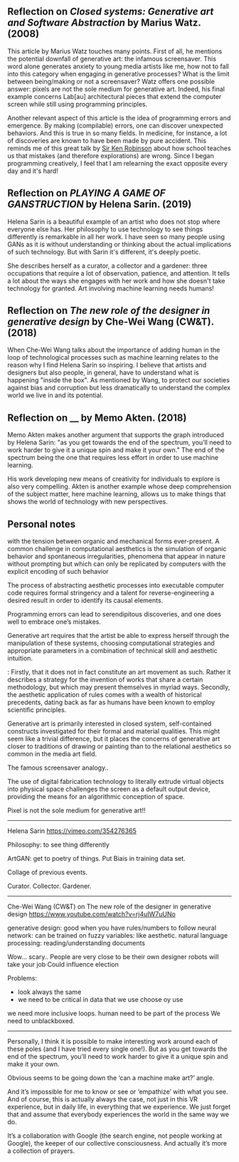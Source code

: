 ## Reflection on _Closed systems: Generative art and Software Abstraction_ by Marius Watz. (2008)

This article by Marius Watz touches many points. First of all, he mentions the potential downfall of generative art: the infamous screensaver. This word alone generates anxiety to young media artists like me, how not to fall into this category when engaging in generative processes? What is the limit between being/making or not a screensaver? Watz offers one possible answer: pixels are not the sole medium for generative art. Indeed, his final example concerns Lab[au] architectural pieces that extend the computer screen while still using programming principles.

Another relevant aspect of this article is the idea of programming errors and emergence. By making (compilable) errors, one can discover unexpected behaviors. And this is true in so many fields. In medicine, for instance, a lot of discoveries are known to have been made by pure accident. This reminds me of this great talk by [Sir Ken Robinson](https://www.ted.com/talks/ken_robinson_says_schools_kill_creativity?language=en) about how school teaches us that mistakes (and therefore explorations) are wrong. Since I began programming creatively, I feel that I am relearning the exact opposite every day and it's hard!

## Reflection on _PLAYING A GAME OF GANSTRUCTION_ by Helena Sarin. (2019)
Helena Sarin is a beautiful example of an artist who does not stop where everyone else has. Her philosophy to use technology to see things differently is remarkable in all her work. I have seen so many people using GANs as it is without understanding or thinking about the actual implications of such technology. But with Sarin it's different, it's deeply poetic.

She describes herself as a curator, a collector and a gardener: three occupations that require a lot of observation, patience, and attention. It tells a lot about the ways she engages with her work and how she doesn't take technology for granted. Art involving machine learning needs humans! 


## Reflection on _The new role of the designer in generative design_ by Che-Wei Wang (CW&T). (2018)
When Che-Wei Wang talks about the importance of adding human in the loop of technological processes such as machine learning relates to the reason why I find Helena Sarin so inspiring. I believe that artists and designers but also people, in general, have to understand what is happening "inside the box". As mentioned by Wang, to protect our societies against bias and corruption but less dramatically to understand the complex world we live in and its potential.   

## Reflection on __ by Memo Akten. (2018)
Memo Akten makes another argument that supports the graph introduced by Helena Sarin: "as you get towards the end of the spectrum, you’ll need to work harder to give it a unique spin and make it your own." The end of the spectrum being the one that requires less effort in order to use machine learning.

His work developing new means of creativity for individuals to explore is also very compelling. Akten is another example whose deep comprehension of the subject matter, here machine learning, allows us to make things that shows the world of technology with new perspectives.

## Personal notes

with the tension between organic and mechanical forms ever-present. A common challenge in computational aesthetics is the simulation of organic behavior and spontaneous irregularities, phenomena that appear in nature without prompting but which can only be replicated by computers with the explicit encoding of such behavior

The process of abstracting aesthetic processes into executable computer code requires formal stringency and a talent for reverse-engineering a desired result in order to identify its causal elements.

Programming errors can lead to serendipitous discoveries, and one does well to embrace
one’s mistakes.

Generative art requires that the artist be able to express herself through the manipulation of these systems, choosing computational strategies and appropriate parameters in a combination of technical skill and aesthetic intuition.


: Firstly, that it does not in fact
constitute an art movement as such. Rather it describes a strategy for the invention of works that share a
certain methodology, but which may present themselves in myriad ways. Secondly, the aesthetic application of rules comes with a wealth of historical precedents, dating back as far as humans have been known
to employ scientific principles.

Generative art
is primarily interested in closed system, self-contained constructs investigated for their formal and material qualities. This might seem like a trivial difference, but it places the concerns of generative art closer to
traditions of drawing or painting than to the relational aesthetics so common in the media art field.

The famous screensaver analogy..

The use of digital fabrication technology to literally extrude virtual objects into physical space challenges the screen as a default output device, providing the means
for an algorithmic conception of space.

Pixel is not the sole medium for generative art!!

________


Helena Sarin https://vimeo.com/354276365

Philosophy: to see thing differently

ArtGAN: get to poetry of things.
Put Biais in training data set.

Collage of previous events.

Curator.
Collector.
Gardener.

___________

Che-Wei Wang (CW&T) on The new role of the designer in generative design
https://www.youtube.com/watch?v=rj4uIW7uUNo

generative design: good when you have rules/numbers to follow
neural network: can be trained on fuzzy variables: like aesthetic.
natural language processing: reading/understanding documents

Wow... scary..
People are very close to be their own designer
robots will take your job
Could influence election

Problems:
- look always the same
- we need to be critical in data that we use choose oy use

we need more inclusive loops.
human need to be part of the process
We need to unblackboxed.


___________
Personally, I think it is possible to make interesting work around each of these poles (and I have tried every single one!). But as you get towards the end of the spectrum, you’ll need to work harder to give it a unique spin and make it your own.

Obvious seems to be going down the ‘can a machine make art?’ angle.

And it’s impossible for me to know or see or ‘empathize’ with what you see. And of course, this is actually always the case, not just in this VR experience, but in daily life, in everything that we experience. We just forget that and assume that everybody experiences the world in the same way we do.

It’s a collaboration with Google (the search engine, not people working at Google), the keeper of our collective consciousness. And actually it’s more a collection of prayers.

